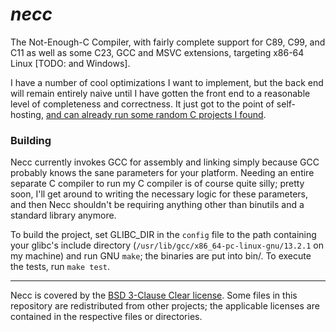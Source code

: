 # _necc_

The Not-Enough-C Compiler, with fairly complete support for C89, C99,
and C11 as well as some C23, GCC and MSVC extensions, targeting x86-64
Linux [TODO: and Windows].

I have a number of cool optimizations I want to implement, but the back
end will remain entirely naive until I have gotten the front end to a
reasonable level of completeness and correctness. It just got to the
point of self-hosting, [and can already run some random C projects I found](doc/compat.md).

### Building

Necc currently invokes GCC for assembly and linking simply because GCC
probably knows the sane parameters for your platform. Needing an entire
separate C compiler to run my C compiler is of course quite silly;
pretty soon, I'll get around to writing the necessary logic for these
parameters, and then Necc shouldn't be requiring anything other than
binutils and a standard library anymore.

To build the project, set GLIBC\_DIR in the `config` file to the path
containing your glibc's include directory
(`/usr/lib/gcc/x86_64-pc-linux-gnu/13.2.1` on my machine) and run GNU
`make`; the binaries are put into bin/. To execute the tests, run
`make test`.

---

Necc is covered by the [BSD 3-Clause Clear license](LICENSE). Some files
in this repository are redistributed from other projects; the applicable
licenses are contained in the respective files or directories.
